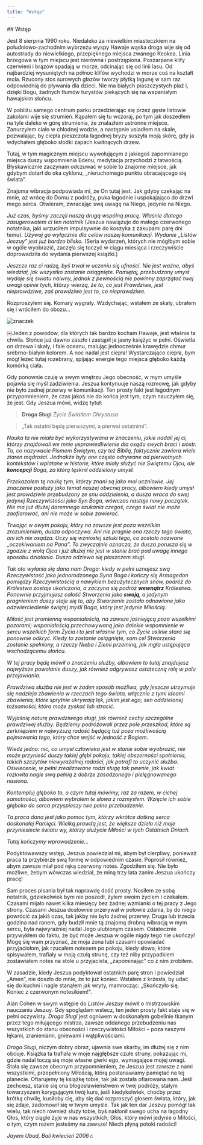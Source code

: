 ```yaml
---
title: "Wstęp"
---
```


<div markdown="1" class="chHead">
</div>
## Wstęp

Jest 8 sierpnia 1990 roku. Niedaleko za niewielkim miasteczkiem na południowo-zachodnim wybrzeżu wyspy Hawaje wąska droga wije się od autostrady do niewielkiego, przepięknego miejsca zwanego Keokea. Linia brzegowa w tym miejscu jest nierówna i postrzępiona. Poszarpane klify czerwieni i brązów spadają w morze, odcinając się od linii lasu. Od najbardziej wysuniętych na północ klifów wychodzi w morze coś na kształt mola. Rzucony stos surowych głazów tworzy płytką lagunę w sam raz odpowiednią do pływania dla dzieci. Nie ma białych piaszczystych plaż i, dzięki Bogu, żadnych tłumów turystów piekących się na wspaniałym hawajskim słońcu.

W pobliżu samego centrum parku przedzierając się przez gęste listowie zakolami wije się strumień. Kąpałem się tu wczoraj, po tym jak doszedłem na tyle daleko w górę strumienia, że znalazłem ustronne miejsce. Zanurzyłem ciało w chłodnej wodzie, a następnie usiadłem na skale, pozwalając, by ciepła pieszczota łagodnej bryzy suszyła moją skórę, gdy ja wdychałem głęboko słodki zapach kwitnących drzew.

Tutaj, w tym magicznym miejscu wywołującym z jakiegoś zapomnianego miejsca duszy wspomnienia Edenu, medytacja przychodzi z łatwością. Błyskawicznie zaczynam odczuwać w sobie to znajome miejsce, jak gdybym dotarł do oka cyklonu, „nieruchomego punktu obracającego się świata”. 

Znajoma wibracja podpowiada mi, że On tutaj jest. Jak gdyby czekając na mnie, aż wrócę do Domu z podróży, puka łagodnie i uspokajająco do drzwi mego serca. Otwieram, zwracając swą uwagę na Niego, jedynie na Niego. 

*Już czas, byśmy zaczęli naszą drugą wspólną pracę. Właśnie dlatego zasugerowałem ci ten notatnik* (Jeszua nawiązuje do małego czerwonego notatnika, jaki wrzuciłem impulsywnie do koszyka z zakupami parę dni temu). *Używaj go wyłącznie dla celów naszej komunikacji. Wydanie „Listów Jeszuy” jest już bardzo blisko.* (Seria wydarzeń, których nie mógłbym sobie w ogóle wyobrazić, zaczęła się toczyć w ciągu miesiąca i rzeczywiście doprowadziła do wydania pierwszej książki.)

*Jeszcze raz ci radzę, byś trwał w uczeniu się ufności. Nie jest ważne, abyś wiedział, jak wszystko zostanie osiągnięte. Pamiętaj, przebudzony umysł wydaje się światu naiwny, jednak z pewnością nie powinny zaprzątać twej uwagi opinie tych, którzy wierzą, że to, co jest Prawdziwe, jest nieprawdziwe, zaś prawdziwe jest to, co nieprawdziwe.*

Rozproszyłem się. Komary wygrały. Wzdychając, wstałem ze skały, ubrałem się i wróciłem do obozu&hellip;

![znaczek]({{page.little-separator}})

￼Jeden z powodów, dla których tak bardzo kocham Hawaje, jest właśnie ta chwila. Słońce już dawno zaszło i zastąpił je jasny księżyc w pełni. Oświetla on drzewa i skały, i fale oceanu, malując jednocześnie krawędzie chmur srebrno-białym kolorem. A noc nadal jest ciepła! Wystarczająco ciepła, bym mógł leżeć tutaj rozebrany, spijając energie tego miejsca głęboko każdą komórką ciała.

Gdy ponownie czuję w swym wnętrzu Jego obecność, w mym umyśle pojawia się myśl zadziwienia. Jeszua kontynuuje naszą rozmowę, jak gdyby nie było żadnej przerwy w komunikacji. Ten prosty fakt jest łagodnym przypomnieniem, że czas jakoś nie do końca jest tym, czym nauczyłem się, że jest. Gdy Jeszua mówi, widzę tytuł:

> **Droga Sługi**
> *Życie Światłem Chrystusa*

> „Tak ostatni będą pierwszymi, a pierwsi ostatnimi”. 

*Nauka ta nie miała być wykorzystywana w znaczeniu, jakie nadali jej ci, którzy znajdowali we mnie usprawiedliwienie dla osądu swych braci i sióstr. To, co nazywacie Pismem Świętym, czy też Biblią, faktycznie zawiera wiele ziaren mądrości. Jednakże były one często odrywane od pierwotnych kontekstów i wplatane w historie, które miały służyć nie Świętemu Ojcu, ale **koncepcji** Boga, za którą tęsknił oddzielony umysł.*

*Przekazałem tę naukę tym, którzy znani są jako moi uczniowie. Jej znaczenie posłuży jako temat naszej obecnej pracy, albowiem kiedy umysł jest prawdziwie przebudzony ze snu oddzielenia, a dusza wraca do swej jedynej Rzeczywistości jako Syn Boga, wówczas nastaje nowy początek. Nie ma już dłużej daremnego szukania czegoś, czego świat nie może zaofiarować, ani nie może w sobie zawierać.*

*Trwając w owym pokoju, który na zawsze jest poza wszelkim zrozumieniem, dusza odpoczywa. Ani nie pragnie ona rzeczy tego świata, ani ich nie osądza. Uczy się wzniosłej sztuki tego, co zostało nazwane „oczekiwaniem na Pana”. To zwyczajnie oznacza, że dusza porusza się w zgodzie z wolą Ojca i już dłużej nie jest w stanie brać pod uwagę innego sposobu działania. Dusza odziewa się płaszczem sługi.*

*Tak oto wyłania się dana nam Droga: kiedy w pełni uznajesz swą Rzeczywistość jako jednorodzonego Syna Boga i kończy się Armagedon pomiędzy Rzeczywistością a nawykiem bezużytecznych snów, podróż do Królestwa zostaje ukończona, a zaczyna się podróż **wewnątrz** Królestwa. Ponownie przyjmujesz całość Stworzenia jako **swoją**, a jedynym pragnieniem duszy staje się to, aby Stworzenie zostało odnowione jako odzwierciedlenie świętej myśli Boga, który jest jedynie Miłością.*

*Miłość jest promienną wspaniałością, na zawsze jaśniejącą poza wszelkimi pozorami; wspaniałością przechowywaną jako dalekie wspomnienie w sercu wszelkich form Życia i to jest właśnie tym, co Życie usilnie stara się ponownie odkryć. Kiedy to zostanie osiągnięte, sam cel Stworzenia zostanie spełniony, a rzeczy Nieba i Ziemi przeminą, jak mgła ustępująca wschodzącemu słońcu.*

*W tej pracy będę mówił o znaczeniu służby, albowiem to tutaj znajdujesz najwyższe powołanie duszy, jak również odgrywasz ostateczną rolę w polu przejawiania.*

*Prawdziwa służba nie jest w żaden sposób możliwa, gdy jeszcze utrzymuje się nadzieja zbawienia w rzeczach tego świata, włącznie z tymi ideami zbawienia, które sprytnie ukrywają lęk, jakim jest ego; sen oddzielonej tożsamości, która może zyskać lub stracić.*

*Wyjaśnię naturę prawdziwego sługi, jak również cechy szczególne prawdziwej służby. Będziemy podróżowali przez pole przeszkód, które są zerknięciem w najwyższą radość będącą tuż poza możliwością pojmowania tego, który chce wejść w jedność z Bogiem.*

*Wiedz jedno: nic, co umysł człowieka jest w stanie sobie wyobrazić, nie może przynieść duszy takiej głębi pokoju, takiej obszerności spełnienia, takich szczytów niewyrażalnej radości, jak potrafi to uczynić służba. Oświecenie, w pełni zrealizowane rodzi sługę tak pewnie, jak kwiat rozkwita nagle swą pełnią z dobrze zasadzonego i pielęgnowanego nasiona.*

*Kontempluj głęboko to, o czym tutaj mówimy, raz za razem, w cichej samotności, albowiem wybrałem te słowa z rozmysłem. Wzięcie ich sobie głęboko do serca przyspieszy twe pełne przebudzenie.*

*Ta praca dana jest jako pomoc tym, którzy wkrótce dotkną serca doskonałej Pamięci. Wielką prawdą jest, że większe dzieła niż moje przyniesiecie światu wy, którzy służycie Miłości w tych Ostatnich Dniach.*

*Tutaj kończymy wprowadzenie…*

Podyktowawszy wstęp, Jeszua powiedział mi, abym był cierpliwy, ponieważ praca ta przybierze swą formę w odpowiednim czasie. Poprosił również, abym zawsze miał pod ręką czerwony notes. Zgodziłem się. Nie było możliwe, żebym wówczas wiedział, że miną trzy lata zanim Jeszua ukończy pracę!

Sam proces pisania był tak naprawdę dość prosty. Nosiłem ze sobą notatnik, gdziekolwiek bym nie poszedł, żyłem swoim życiem i czekałem. Czasami mijało nawet kilka miesięcy bez żadnej  wzmianki o tej pracy z Jego strony. Czasami Jeszua dosłownie przerywał w połowie zdania, by do niego powrócić za jakiś czas, tak jakby nie było żadnej przerwy. Druga lub trzecia godzina nad ranem, gdy budził mnie tą znajomą drobną wibracją w mym sercu, była najwyraźniej nadal Jego ulubionym czasem. Ostatecznie przywykłem do faktu, że być może Jeszua w ogóle nigdy tego nie ukończy! Mogę się wam przyznać, że moja żona lubi czasami opowiadać przyjaciołom, jak rzucałem notesem po pokoju, kiedy słowa, które spisywałem, trafiały w moją czułą strunę, czy też niby przypadkiem zostawiałem notes na stole u przyjaciela, „zapominając” co z nim zrobiłem.

W zasadzie, kiedy Jeszua podyktował ostatnich parę stron i powiedział „Amen”, nie doszło do mnie, że to już koniec. Wstałem z krzesła, by udać się do kuchni i nagle stanąłem jak wryty, mamrocząc: „Skończyło się. Koniec z czerwonym notesikiem!”. 

Alan Cohen w swym wstępie do *Listów Jeszuy* mówił o mistrzowskim nauczaniu Jeszuy. Gdy spoglądam wstecz, ten jeden prosty fakt staje się w pełni oczywisty. *Droga Sługi* jest ogniwem w doskonałym gobelinie tkanym przez tego miłującego mistrza, zawsze oddanego przebudzeniu nas wszystkich do stanu obecności i rzeczywistości Miłości – poza naszymi lękami, zranieniami, gniewami i wątpliwościami.

*Droga Sługi*, niczym dobry obraz, ujawnia swe skarby, im dłużej się z nim obcuje. Książka ta trafiała w moje najgłębsze czułe struny, pokazując mi, gdzie nadal toczą się moje własne gierki ego, wymagające mojej uwagi. Stała się zawsze obecnym przypomnieniem, że Jeszua jest zawsze z nami wszystkimi, przepełniony Miłością, którą postanawiamy pamiętać na tej planecie. Ofiarujemy tę książkę tobie, tak jak została ofiarowana nam. Jeśli zechcesz, stanie się ona błogosławieństwem w twej podróży, stałym towarzyszem korygującym twój kurs, jeśli kiedykolwiek, choćby przez krótką chwilę, kusiłoby cię, aby się dać rozproszyć głosem świata, który, jak się zdaje, zadomowił się w twym umyśle. Tak jak ten dar Jeszuy pomógł tak wielu, tak niech również  służy tobie, byś nakłonił swego ucha na łagodny Głos, który ciągle żyje w nas wszystkich; Głos, który mówi jedynie o Miłości, o tym, czym razem jesteśmy na zawsze! Niech płyną potoki radości!

*Jayem*
*Ubud, Bali*
*kwiecień 2006 r.*

